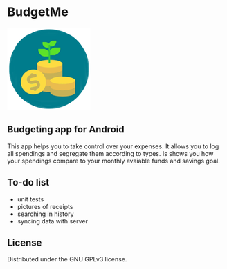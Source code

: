# BudgetMe
![](/logo_round.png)

## Budgeting app for Android
This app helps you to take control over your expenses. 
It allows you to log all spendings and segregate them according to types.
Is shows you how your spendings compare to your monthly avaiable funds and savings goal. 

## To-do list
- unit tests
- pictures of receipts
- searching in history
- syncing data with server

## License 
Distributed under the  GNU GPLv3  license.
